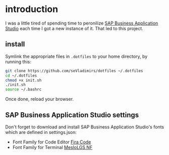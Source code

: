# introduction

I was a little tired of spending time to peronilize [SAP Business Application Studio](https://help.sap.com/viewer/9d1db9835307451daa8c930fbd9ab264/Cloud/en-US/8f46c6e6f86641cc900871c903761fd4.html) each time I got a new instance of it. That led to this project.

## install

Symlink the appropriate files in `.dotfiles` to your home directory, by running this:

```sh
git clone https://github.com/seVladimirs/dotfiles ~/.dotfiles
cd ~/.dotfiles
chmod +x init.sh
./init.sh
source ~/.bashrc
```

Once done, reload your browser.

## SAP Business Application Studio settings

Don't forget to download and install SAP Business Application Studio's fonts which are defined in settings.json:

- Font Family for Code Editor [Fira Code](https://github.com/tonsky/FiraCode)
- Font Family for Terminal [MesloLGS NF](https://github.com/romkatv/powerlevel10k#manual-font-installation)
